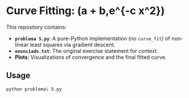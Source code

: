 # Curve Fitting: \(a + b\,e^{-c x^2}\)

This repository contains:

- **`problema 5.py`**: A pure-Python implementation (no `curve_fit`) of non-linear least squares via gradient descent.
- **`enunciado.txt`**: The original exercise statement for context.
- **Plots**: Visualizations of convergence and the final fitted curve.

## Usage

```bash
python problema\ 5.py
